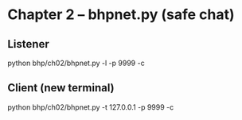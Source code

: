 # Chapter 2 – bhpnet.py (safe chat)
## Listener
python bhp/ch02/bhpnet.py -l -p 9999 -c
## Client (new terminal)
python bhp/ch02/bhpnet.py -t 127.0.0.1 -p 9999 -c
